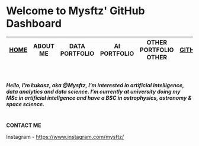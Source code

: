 # Welcome to Mysftz' GitHub Dashboard <br>

| [HOME](https://github.com/Mysftz/Mysftz/blob/main/README.md) | ABOUT ME | DATA PORTFOLIO | AI PORTFOLIO | OTHER PORTFOLIO OTHER | [GITHUB](https://github.com/Mysftz)| CONTACT ME
|---|---|---|---|---|---|---|

<br>

##### Hello, I’m Łukasz, aka @Mysftz, I’m interested in artificial intelligence, data analytics and data science. I’m currently at university doing my MSc in artificial intellgence and have a BSC in astrophysics, astronomy & space science. <br> <br>

**CONTACT ME** <br>

Instagram - https://www.instagram.com/mysftz/ <br>
